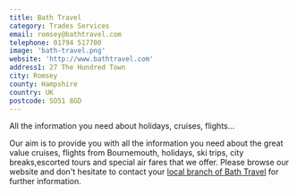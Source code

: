 ```yaml
---
title: Bath Travel
category: Trades Services
email: romsey@bathtravel.com
telephone: 01794 517700
image: 'bath-travel.png'
website: 'http://www.bathtravel.com'
address1: 27 The Hundred Town
city: Romsey
county: Hampshire
country: UK
postcode: SO51 8GD
---
```

All the information you need about holidays, cruises, flights...

Our aim is to provide you with all the information you need about the great value cruises, flights from Bournemouth, holidays, ski trips, city breaks,escorted tours and special air fares that we offer. Please browse our website and don't hesitate to contact your [local branch of Bath Travel]("http:/www.bathtravel.co.uk/branches.php?branch=242&x=11&y=8") for further information.
